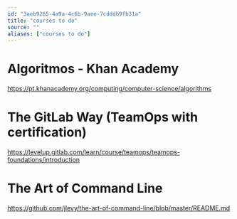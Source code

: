 ```yaml
---
id: "3aeb9265-4a9a-4c6b-9aee-7cdddb9fb31a"
title: "courses to do"
source: ""
aliases: ["courses to do"]
---
```

# Algoritmos - Khan Academy
https://pt.khanacademy.org/computing/computer-science/algorithms

# The GitLab Way (TeamOps with certification)
https://levelup.gitlab.com/learn/course/teamops/teamops-foundations/introduction

# The Art of Command Line
https://github.com/jlevy/the-art-of-command-line/blob/master/README.md